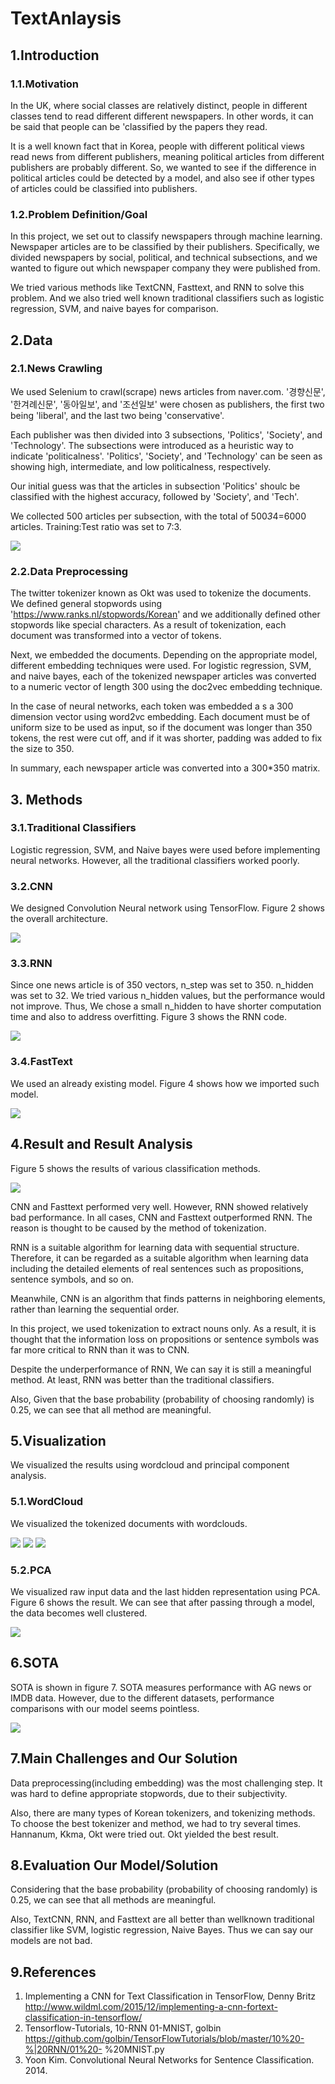 # TextAnlaysis

## 1.Introduction
### 1.1.Motivation
In the UK, where social classes are relatively distinct, people in different classes tend to read different different newspapers. In other words, it can be said that people can be 'classified by the papers they read.

It is a well known fact that in Korea, people with different political views read news from different publishers, meaning political articles from different publishers are probably different. So, we wanted to see if the difference in political articles could be detected by a model, and also see if other types of articles could be classified into publishers.

### 1.2.Problem Definition/Goal
In this project, we set out to classify newspapers through machine learning. Newspaper articles are to be classified by their publishers.
Specifically, we divided newspapers by social, political, and technical subsections, and we wanted to figure out which newspaper company they were published from.

We tried various methods like TextCNN, Fasttext, and RNN to solve this problem. And we also tried well known traditional classifiers such as logistic regression, SVM, and naive bayes for comparison.


## 2.Data
### 2.1.News Crawling
We used Selenium to crawl(scrape) news articles from naver.com. '경향신문', '한겨례신문', '동아일보', and '조선일보' were chosen as publishers, the first two being 'liberal', and the last two being 'conservative'.

Each publisher was then divided into 3 subsections, 'Politics', 'Society', and 'Technology'. The subsections were introduced as a heuristic way to indicate 'politicalness'. 'Politics', 'Society', and 'Technology' can be seen as showing high, intermediate, and low politicalness, respectively.

Our initial guess was that the articles in subsection 'Politics' shoulc be classified with the highest accuracy, followed by 'Society', and 'Tech'.

We collected 500 articles per subsection, with the total of 500*3*4=6000 articles. Training:Test ratio was set to 7:3.
<div>
<img src = "https://user-images.githubusercontent.com/33714067/92872469-06a8d180-f441-11ea-99e2-a4ea3810d512.png">
</div>

### 2.2.Data Preprocessing
The twitter tokenizer known as Okt was used to tokenize the documents. We defined general stopwords using 'https://www.ranks.nl/stopwords/Korean' and we additionally defined other stopwords like special characters. As a result of tokenization, each document was transformed into a vector of tokens.

Next, we embedded the documents. Depending on the appropriate model, different embedding techniques were used. For logistic regression, SVM, and naive bayes, each of the tokenized newspaper articles was converted to a numeric vector of length 300 using the doc2vec embedding technique.

In the case of neural networks, each token was embedded a s a 300 dimension vector using word2vc embedding. Each document must be of uniform size to be used as input, so if the document was longer than 350 tokens, the rest were cut off, and if it was shorter, padding was added to fix the size to 350.

In summary, each newspaper article was converted into a 300*350 matrix.


## 3. Methods
### 3.1.Traditional Classifiers
Logistic regression, SVM, and Naive bayes were used before implementing neural networks. However, all the traditional classifiers worked poorly.

### 3.2.CNN
We designed Convolution Neural network using TensorFlow.
Figure 2 shows the overall architecture.
<div>
<img src = "https://user-images.githubusercontent.com/33714067/92873565-21c81100-f442-11ea-8b68-f8aad2bc680b.png">
</div>

### 3.3.RNN
Since one news article is of 350 vectors, n_step was set to 350. n_hidden was set to 32. We tried various n_hidden values, but the performance would not improve. Thus, We chose a small n_hidden to have shorter computation time and also to address overfitting. Figure 3 shows the RNN code.
<div>
<img src = "https://user-images.githubusercontent.com/33714067/92873833-681d7000-f442-11ea-8dbb-55e8b9cdeb3d.png">
</div>

### 3.4.FastText
We used an already existing model. Figure 4 shows how we imported such model.
<div>
<img src = "https://user-images.githubusercontent.com/33714067/92874097-adda3880-f442-11ea-80ba-334c1cf86868.png">
</div>


## 4.Result and Result Analysis
Figure 5 shows the results of various classification methods.
<div>
<img src = "https://user-images.githubusercontent.com/33714067/92874596-23de9f80-f443-11ea-85c8-5edd3cb942eb.png">
</div>


CNN and Fasttext performed very well. However, RNN showed relatively bad performance. In all cases, CNN and Fasttext outperformed RNN. The reason is thought to be caused by the method of tokenization. 

RNN is a suitable algorithm for learning data with sequential structure. Therefore, it can be regarded as a suitable algorithm when learning data including the detailed elements of real sentences such as propositions, sentence symbols, and so on.

Meanwhile, CNN is an algorithm that finds patterns in neighboring elements, rather than learning the sequential order.

In this project, we used tokenization to extract nouns only. As a result, it is thought that the information loss on propositions or sentence symbols was far more critical to RNN than it was to CNN.

Despite the underperformance of RNN, We can say it is  still a meaningful method. At least, RNN was better than the traditional classifiers.

Also, Given that the base probability (probability of choosing randomly) is 0.25, we can see that all method are meaningful.


## 5.Visualization
We visualized the results using wordcloud and principal component analysis.

### 5.1.WordCloud
We visualized the tokenized documents with wordclouds.
<div>
<img src = "https://user-images.githubusercontent.com/33714067/92874894-6acc9500-f443-11ea-97e0-b496a1647bb8.png">
<img src = "https://user-images.githubusercontent.com/33714067/92874959-78821a80-f443-11ea-9ee3-0a5f51117f73.png">
<img src = "https://user-images.githubusercontent.com/33714067/92875006-86d03680-f443-11ea-9c48-b03def061fe7.png">
</div>

### 5.2.PCA
We visualized raw input data and the last hidden representation using PCA. Figure 6 shows the result. We can see that after passing through a model, the data becomes well clustered.
<div>
<img src = "https://user-images.githubusercontent.com/33714067/92875531-183fa880-f444-11ea-8c4a-198c2d81ff0f.png">
</div>


## 6.SOTA
SOTA is shown in figure 7. SOTA measures performance with AG news or IMDB data. However, due to the different datasets, performance comparisons with our model seems pointless.
<div>
<img src = "https://user-images.githubusercontent.com/33714067/92876064-a87ded80-f444-11ea-9841-857c993bd9a7.png">
</div>


## 7.Main Challenges and Our Solution
Data preprocessing(including embedding) was the most challenging step. It was hard to define appropriate stopwords, due to their subjectivity.

Also, there are many types of Korean tokenizers, and tokenizing methods. To choose the best tokenizer and method, we had to try several times. Hannanum, Kkma, Okt were tried out. Okt yielded the best result.


## 8.Evaluation Our Model/Solution
Considering that the base probability (probability of choosing randomly) is 0.25, we can see that all methods are meaningful.

Also, TextCNN, RNN, and Fasttext are all better than wellknown traditional classifier like SVM, logistic regression, Naive Bayes. Thus we can say our models are not bad.


## 9.References
1. Implementing a CNN for Text Classification in TensorFlow, Denny Britz http://www.wildml.com/2015/12/implementing-a-cnn-fortext-classification-in-tensorflow/
2. Tensorflow-Tutorials, 10-RNN 01-MNIST, golbin https://github.com/golbin/TensorFlowTutorials/blob/master/10%20-%|20RNN/01%20- %20MNIST.py
3. Yoon Kim. Convolutional Neural Networks for Sentence Classification. 2014.
